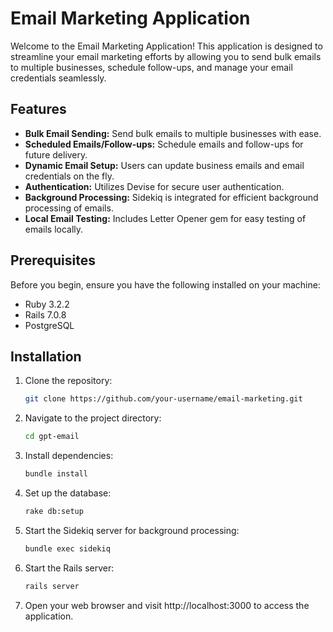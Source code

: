 # Email Marketing Application

Welcome to the Email Marketing Application! This application is designed to streamline your email marketing efforts by allowing you to send bulk emails to multiple businesses, schedule follow-ups, and manage your email credentials seamlessly.

## Features

- **Bulk Email Sending:** Send bulk emails to multiple businesses with ease.
- **Scheduled Emails/Follow-ups:** Schedule emails and follow-ups for future delivery.
- **Dynamic Email Setup:** Users can update business emails and email credentials on the fly.
- **Authentication:** Utilizes Devise for secure user authentication.
- **Background Processing:** Sidekiq is integrated for efficient background processing of emails.
- **Local Email Testing:** Includes Letter Opener gem for easy testing of emails locally.

## Prerequisites

Before you begin, ensure you have the following installed on your machine:

- Ruby 3.2.2
- Rails 7.0.8
- PostgreSQL

## Installation

1. Clone the repository:

   ```bash
   git clone https://github.com/your-username/email-marketing.git

2. Navigate to the project directory:
   
   ```bash
   cd gpt-email
   
3. Install dependencies:
   
   ```bash
   bundle install

4. Set up the database:

   ```bash
   rake db:setup

5. Start the Sidekiq server for background processing:

   ```bash
   bundle exec sidekiq

6. Start the Rails server:

   ```bash
   rails server

7. Open your web browser and visit http://localhost:3000 to access the application.


